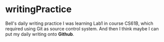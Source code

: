 # writingPractice
Bell's daily writing practice
I was learning Lab1 in course CS61B, which required using Git as source control system. And then I think maybe I can put my daily writing onto **Github**.
